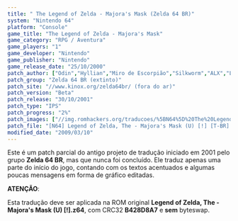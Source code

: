 ```yaml
---
title: " The Legend of Zelda - Majora's Mask (Zelda 64 BR)"
system: "Nintendo 64"
platform: "Console"
game_title: "The Legend of Zelda - Majora's Mask"
game_category: "RPG / Aventura"
game_players: "1"
game_developer: "Nintendo"
game_publisher: "Nintendo"
game_release_date: "25/10/2000"
patch_author: ["Odin","Hyllian","Miro de Escorpião","Silkworm","ALX","Luppus","Moa","Shaka","Sonic_Spin"]
patch_group: "Zelda 64 BR (extinto)"
patch_site: "//www.kinox.org/zelda64br/ (fora do ar)"
patch_version: "Beta"
patch_release: "30/10/2001"
patch_type: "IPS"
patch_progress: "2%"
patch_images: ["//img.romhackers.org/traducoes/%5BN64%5D%20The%20Legend%20of%20Zelda%20-%20Majora's%20Mask%20-%20Zelda64%20BR%20-%201.jpg","//img.romhackers.org/traducoes/%5BN64%5D%20The%20Legend%20of%20Zelda%20-%20Majora's%20Mask%20-%20Zelda64%20BR%20-%202.jpg","//img.romhackers.org/traducoes/%5BN64%5D%20The%20Legend%20of%20Zelda%20-%20Majora's%20Mask%20-%20Zelda64%20BR%20-%203.jpg"]
patch_file: "[N64] Legend of Zelda, The - Majora's Mask (U) [!] [T-BR] [T-Odin e grande elenco G-Zelda 64 BR] [V-Beta P-2% A-2001].zip"
modified_date: "2009/03/10"
---
```

Este é um patch parcial do antigo projeto de tradução iniciado em 2001 pelo grupo <b>Zelda 64 BR</b>, mas que nunca foi concluído. Ele traduz apenas uma parte do início do jogo, contando com os textos acentuados e algumas poucas mensagens em forma de gráfico editadas.

<b>ATENÇÃO</b>:

Esta tradução deve ser aplicada na ROM original <b>Legend of Zelda, The - Majora's Mask (U) [!].z64</b>, com CRC32 <b>B428D8A7</b> e <b>sem</b> byteswap.
